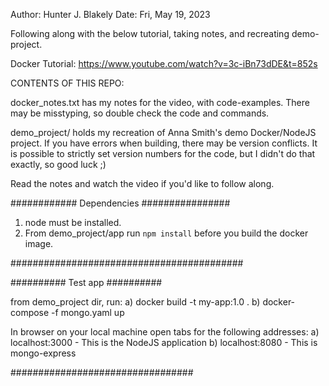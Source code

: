 Author: Hunter J. Blakely
Date: Fri, May 19, 2023


Following along with the below tutorial, taking notes, and recreating demo-project.

Docker Tutorial: https://www.youtube.com/watch?v=3c-iBn73dDE&t=852s


CONTENTS OF THIS REPO:

docker_notes.txt has my notes for the video, with code-examples. 
There may be misstyping, so double check the code and commands.

demo_project/ holds my recreation of Anna Smith's demo Docker/NodeJS project.
If you have errors when building, there may be version conflicts. It is possible
to strictly set version numbers for the code, but I didn't do that exactly, so good luck ;)

Read the notes and watch the video if you'd like to follow along.

############ Dependencies ################

1) node must be installed.
2) From demo_project/app run `npm install` 
   before you build the docker image.

##########################################


########## Test app ##########

from demo_project dir, run:
	a) docker build -t my-app:1.0 .
	b) docker-compose -f mongo.yaml up

In browser on your local machine open tabs for the following addresses:
	a) localhost:3000
		- This is the NodeJS application
	b) localhost:8080
		- This is mongo-express

################################# 
